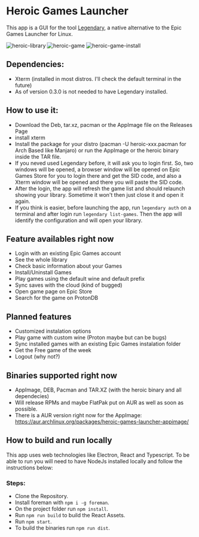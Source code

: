 # Heroic Games Launcher

This app is a GUI for the tool [Legendary](https://github.com/derrod/legendary), a native alternative to the Epic Games Launcher for Linux.

![heroic-library](https://user-images.githubusercontent.com/26871415/103456736-384bee00-4cf9-11eb-8674-e6fe3b71be61.png)
![heroic-game](https://user-images.githubusercontent.com/26871415/103456735-37b35780-4cf9-11eb-8f07-667a86b96c6c.png)
![heroic-game-install](https://user-images.githubusercontent.com/26871415/103456734-371ac100-4cf9-11eb-8ab3-584e2b097a72.png)

## Dependencies:
- Xterm (installed in most distros. I'll check the default terminal in the future)
- As of version 0.3.0 is not needed to have Legendary installed.

## How to use it:
- Download the Deb, tar.xz, pacman or the AppImage file on the Releases Page
- install xterm
- Install the package for your distro (pacman -U heroic-xxx.pacman for Arch Based like Manjaro) or run the AppImage or the heroic binary inside the TAR file.
- If you neved used Legendary before, it will ask you to login first. So, two windows will be opened, a browser window will be opened on Epic Games Store for you to login there and get the SID code, and also a Xterm window will be opened and there you will paste the SID code.
- After the login, the app will refresh the game list and should relaunch showing your library. Sometime it won't then just close it and open it again.
- If you think is easier, before launching the app, run `legendary auth` on a terminal and after login run `legendary list-games`. Then the app will identify the configuration and will open your library.

## Feature availables right now
- Login with an existing Epic Games account
- See the whole library
- Check basic information about your Games
- Install/Uninstall Games
- Play games using the default wine and default prefix
- Sync saves with the cloud (kind of bugged)
- Open game page on Epic Store
- Search for the game on ProtonDB

## Planned features
- Customized instalation options
- Play game with custom wine (Proton maybe but can be bugs)
- Sync installed games with an existing Epic Games instalation folder
- Get the Free game of the week
- Logout (why not?)

## Binaries supported right now
- AppImage, DEB, Pacman and TAR.XZ (with the heroic binary and all dependecies)
- Will release RPMs and maybe FlatPak put on AUR as well as soon as possible.
- There is a AUR version right now for the AppImage: https://aur.archlinux.org/packages/heroic-games-launcher-appimage/

## How to build and run locally

This app uses web technologies like Electron, React and Typescript.
To be able to run you will need to have NodeJs installed locally and follow the instructions below:

### Steps:
  - Clone the Repository.
  - Install foreman with `npm i -g foreman`.
  - On the project folder run `npm install`.
  - Run `npm run build` to build the React Assets.
  - Run `npm start`.
  - To build the binaries run `npm run dist`.
